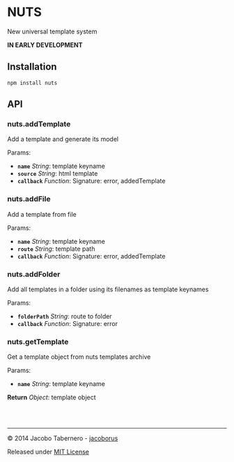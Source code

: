 NUTS
====

New universal template system

**IN EARLY DEVELOPMENT**

Installation
------------

```
npm install nuts
```


API
---

### nuts.addTemplate

Add a template and generate its model

Params:

- **`name`** *String*: template keyname
- **`source`** *String*: html template
- **`callback`** *Function*: Signature: error, addedTemplate


### nuts.addFile

Add a template from file

Params:

- **`name`** *String*: template keyname
- **`route`** *String*: template path
- **`callback`** *Function*: Signature: error, addedTemplate



### nuts.addFolder

Add all templates in a folder using its filenames as template keynames

Params:

- **`folderPath`** *String*: route to folder
- **`callback`** *Function*: Signature: error



### nuts.getTemplate

Get a template object from nuts templates archive

Params:

- **`name`** *String*: template keyname

**Return** *Object*: template object


<br><br>

---

© 2014 Jacobo Tabernero - [jacoborus](https://github.com/jacoborus)

Released under [MIT License](https://raw.github.com/jacoborus/nuts/master/LICENSE)
